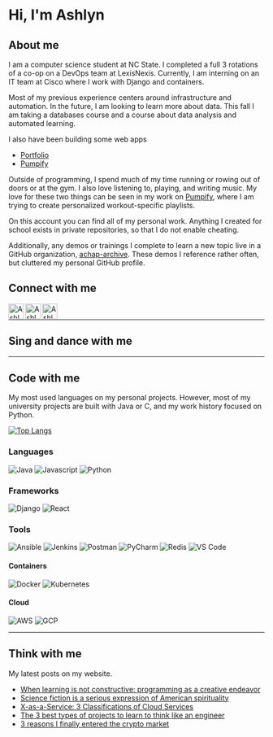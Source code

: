 # Hi, I'm Ashlyn

## About me
I am a computer science student at NC State. I completed a full 3 rotations of a co-op on a DevOps team at LexisNexis. Currently, I am interning on an IT team at Cisco where I work with Django and containers.

Most of my previous experience centers around infrastructure and automation. In the future, I am looking to learn more about data. This fall I am taking a databases course and a course about data analysis and automated learning.

I also have been building some web apps
* [Portfolio][website]
* [Pumpify](https://achapcomputing.github.io/pumpify)

Outside of programming, I spend much of my time running or rowing out of doors or at the gym. I also love listening to, playing, and writing music. My love for these two things can be seen in my work on [Pumpify](https://achapcomputing.github.io/pumpify), where I am trying to create personalized workout-specific playlists.

On this account you can find all of my personal work. Anything I created for school exists in private repositories, so that I do not enable cheating. 

Additionally, any demos or trainings I complete to learn a new topic live in a GitHub organization, [achap-archive][archive]. These demos I reference rather often, but cluttered my personal GitHub profile.

## Connect with me
[<img align="left" alt="Ashlyn | Twitter" width="30px" src="https://img.icons8.com/color/48/000000/twitter--v1.png" />][twitter]
[<img align="left" alt="Ashlyn | LinkedIn" width="30px" src="https://img.icons8.com/color/48/000000/linkedin.png" />][linkedin]
[<img align="left" alt="Ashlyn | Email" width="30px" src="https://img.icons8.com/emoji/48/000000/envelope-.png"/>][email]
<br />

---

## Sing and dance with me



 <!-- From https://github.com/novatorem/novatorem/blob/master/api/spotify.py -->

---

## Code with me
My most used languages on my personal projects. However, most of my university projects are built with Java or C, and my work history focused on Python.

[![Top Langs](https://github-readme-stats.vercel.app/api/top-langs/?username=achapcomputing&layout=compact)](https://github.com/anuraghazra/github-readme-stats)

### Languages
![Java](https://img.shields.io/badge/java-%23ED8B00.svg?style=for-the-badge&logo=java&logoColor=white)
![Javascript](https://img.shields.io/badge/javascript-%23323330.svg?style=for-the-badge&logo=javascript&logoColor=%23F7DF1E)
![Python](https://img.shields.io/badge/python-%2314354C.svg?style=for-the-badge&logo=python&logoColor=white")

### Frameworks
![Django](https://img.shields.io/badge/django-%23092E20.svg?style=for-the-badge&logo=django&logoColor=white)
![React](https://img.shields.io/badge/react-%2320232a.svg?style=for-the-badge&logo=react&logoColor=%2361DAFB)

### Tools
![Ansible](https://img.shields.io/badge/ansible-%231A1918.svg?style=for-the-badge&logo=ansible&logoColor=white)
![Jenkins](https://img.shields.io/badge/jenkins-%232C5263.svg?style=for-the-badge&logo=jenkins&logoColor=white)
![Postman](https://img.shields.io/badge/Postman-FF6C37?style=for-the-badge&logo=postman&logoColor=red)
![PyCharm](https://img.shields.io/badge/pycharm-143?style=for-the-badge&logo=pycharm&logoColor=black&color=black&labelColor=green)
![Redis](https://img.shields.io/badge/redis-%23DD0031.svg?style=for-the-badge&logo=redis&logoColor=white)
![VS Code](https://img.shields.io/badge/VisualStudioCode-0078d7.svg?style=for-the-badge&logo=visual-studio-code&logoColor=white)
<!-- ![Figma](https://img.shields.io/badge/figma-%23F24E1E.svg?style=for-the-badge&logo=figma&logoColor=white) -->

#### Containers
![Docker](https://img.shields.io/badge/docker-%230db7ed.svg?style=for-the-badge&logo=docker&logoColor=white)
![Kubernetes](https://img.shields.io/badge/kubernetes-%23326ce5.svg?style=for-the-badge&logo=kubernetes&logoColor=white)

#### Cloud
![AWS](https://img.shields.io/badge/AWS-%23FF9900.svg?style=for-the-badge&logo=amazon-aws&logoColor=white)
![GCP](https://img.shields.io/badge/GoogleCloud-%234285F4.svg?style=for-the-badge&logo=google-cloud&logoColor=white)

<!-- Tech badges from https://github.com/Ileriayo/markdown-badges#programming-languages -->

---

## Think with me
My latest posts on my website.
<!-- BLOG-POST-LIST:START -->
- [When learning is not constructive: programming as a creative endeavor](https://YOURAPPNAME.herokuapp.com/when-learning-is-not-constructive/)
- [Science fiction is a serious expression of American spirituality](https://YOURAPPNAME.herokuapp.com/science-fiction-is-a-serious-expression-of-american-spirituality/)
- [X-as-a-Service: 3 Classifications of Cloud Services](https://YOURAPPNAME.herokuapp.com/x-as-a-service-3-classifications-of-cloud-services/)
- [The 3 best types of projects to learn to think like an engineer](https://YOURAPPNAME.herokuapp.com/the-3-best-types-of-projects-to-learn-to-think-like-an-engineer/)
- [3 reasons I finally entered the crypto market](https://YOURAPPNAME.herokuapp.com/3-reasons-i-finally-entered-the-crypto-market-big-dip/)
<!-- BLOG-POST-LIST:END -->
<!-- Workflow from https://github.com/gautamkrishnar/blog-post-workflow -->


[website]: https://ashlynchapman.com
[twitter]: https://twitter.com/achapcomputing
[linkedin]: https://linkedin.com/in/apchapman
[email]: mailto:%20apchapma@ncsu.edu
[archive]: https://github.com/achap-archive
